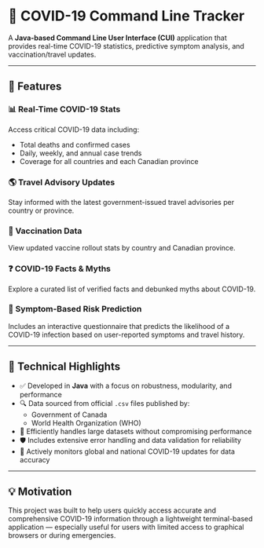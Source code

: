 # 🦠 COVID-19 Command Line Tracker

A **Java-based Command Line User Interface (CUI)** application that provides real-time COVID-19 statistics, predictive symptom analysis, and vaccination/travel updates.

---

## 📌 Features

### 📊 Real-Time COVID-19 Stats
Access critical COVID-19 data including:
- Total deaths and confirmed cases
- Daily, weekly, and annual case trends
- Coverage for all countries and each Canadian province

### 🌎 Travel Advisory Updates
Stay informed with the latest government-issued travel advisories per country or province.

### 💉 Vaccination Data
View updated vaccine rollout stats by country and Canadian province.

### ❓ COVID-19 Facts & Myths
Explore a curated list of verified facts and debunked myths about COVID-19.

### 🧠 Symptom-Based Risk Prediction
Includes an interactive questionnaire that predicts the likelihood of a COVID-19 infection based on user-reported symptoms and travel history.

---

## 🔧 Technical Highlights

- ✅ Developed in **Java** with a focus on robustness, modularity, and performance
- 🔍 Data sourced from official `.csv` files published by:
  - Government of Canada
  - World Health Organization (WHO)
- 📁 Efficiently handles large datasets without compromising performance
- 🛡️ Includes extensive error handling and data validation for reliability
- 🔄 Actively monitors global and national COVID-19 updates for data accuracy

---

## 💡 Motivation

This project was built to help users quickly access accurate and comprehensive COVID-19 information through a lightweight terminal-based application — especially useful for users with limited access to graphical browsers or during emergencies.
